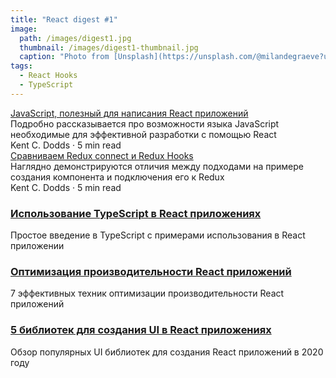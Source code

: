 ```yaml
---
title: "React digest #1"
image: 
  path: /images/digest1.jpg
  thumbnail: /images/digest1-thumbnail.jpg
  caption: "Photo from [Unsplash](https://unsplash.com/@milandegraeve?utm_source=unsplash&amp;utm_medium=referral&amp;utm_content=creditCopyText)"
tags:
  - React Hooks
  - TypeScript
---
```


<div class="digest">
    <a href="https://kentcdodds.com/blog/javascript-to-know-for-react">JavaScript, полезный для написания React приложений</a>
    <div class="digest-desc">Подробно рассказывается про возможности языка JavaScript необходимые для эффективной разработки с помощью React</div> 
    <div class="digest-time">Kent C. Dodds &middot; 5 min read</div>
</div>

<div class="digest">
    <a href="https://itnext.io/how-existing-redux-patterns-compare-to-the-new-redux-hooks-b56134c650d2?gi=150c83cf5819">Сравниваем Redux connect и Redux Hooks</a>
    <div class="digest-desc">Наглядно демонстрируются отличия между подходами на примере создания компонента и подключения его к Redux</div> 
    <div class="digest-time">Kent C. Dodds &middot; 5 min read</div>
</div>

### [Использование TypeScript в React приложениях](https://simonknott.de/articles/Using-TypeScript-with-React.html)
Простое введение в TypeScript с примерами использования в React приложении

### [Оптимизация производительности React приложений](https://blog.logrocket.com/7-optimization-techniques-in-react/)
7 эффективных техник оптимизации производительности React приложений

### [5 библиотек для создания UI в React приложениях](https://dev.to/graphqleditor/5-react-ui-libraries-you-need-to-check-out-in-2020-2g6o)
Обзор популярных UI библиотек для создания React приложений в 2020 году